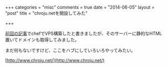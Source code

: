 +++
categories = "misc"
comments = true
date = "2014-06-05"
layout = "post"
title = "chroju.netを開設してみた"

+++

[前回の記事](http://chroju89.hatenablog.jp/entry/2014/05/30/212733)でchefでVPS構築したと書きましたが、そのサーバーに静的なHTML置いてドメインも取得してみました。

まだ何もないですけど、ここをハブにしていろいろやってみたい。

[http://www.chroju.net/](http://www.chroju.net/)


